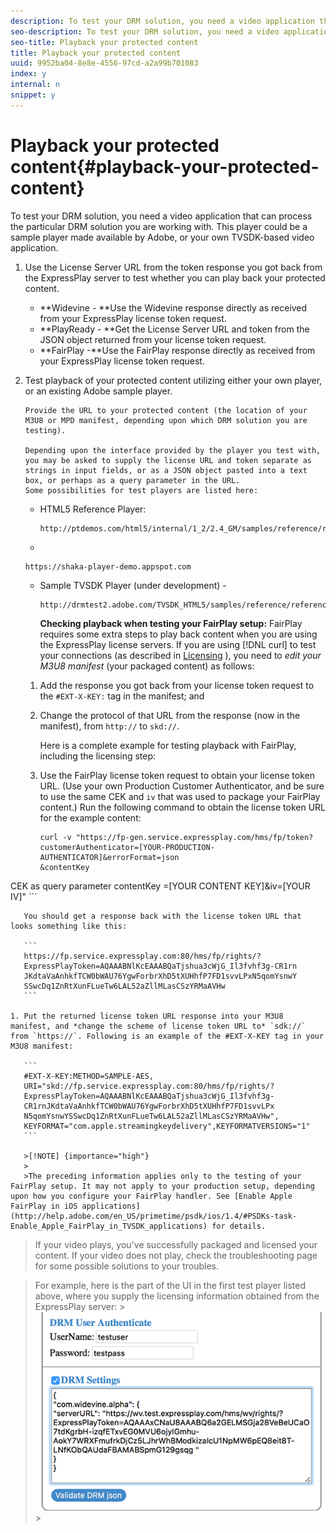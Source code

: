 ```yaml
---
description: To test your DRM solution, you need a video application that can process the particular DRM solution you are working with. This player could be a sample player made available by Adobe, or your own TVSDK-based video application.
seo-description: To test your DRM solution, you need a video application that can process the particular DRM solution you are working with. This player could be a sample player made available by Adobe, or your own TVSDK-based video application.
seo-title: Playback your protected content
title: Playback your protected content
uuid: 9952ba04-8e8e-4556-97cd-a2a99b701083
index: y
internal: n
snippet: y
---
```


# Playback your protected content{#playback-your-protected-content}

To test your DRM solution, you need a video application that can process the particular DRM solution you are working with. This player could be a sample player made available by Adobe, or your own TVSDK-based video application.

1. Use the License Server URL from the token response you got back from the ExpressPlay server to test whether you can play back your protected content.

    * **Widevine - **Use the Widevine response directly as received from your ExpressPlay license token request. 
    * **PlayReady - **Get the License Server URL and token from the JSON object returned from your license token request. 
    * **FairPlay -**Use the FairPlay response directly as received from your ExpressPlay license token request.

1. Test playback of your protected content utilizing either your own player, or an existing Adobe sample player.

       Provide the URL to your protected content (the location of your M3U8 or MPD manifest, depending upon which DRM solution you are testing).

       Depending upon the interface provided by the player you test with, you may be asked to supply the license URL and token separate as strings in input fields, or as a JSON object pasted into a text box, or perhaps as a query parameter in the URL. 
       Some possibilities for test players are listed here:

    * HTML5 Reference Player:     
    
      ```    
      http://ptdemos.com/html5/internal/1_2/2.4_GM/samples/reference/reference_player.html
      ```    
    
    * 
    
      ```    
      https://shaka-player-demo.appspot.com
      ```    
    
    * Sample TVSDK Player (under development) -     
    
      ```    
      http://drmtest2.adobe.com/TVSDK_HTML5/samples/reference/reference_player.html
      ```

       **Checking playback when testing your FairPlay setup:** FairPlay requires some extra steps to play back content when you are using the ExpressPlay license servers. If you are using [!DNL curl] to test your connections (as described in [Licensing](../../multi-drm-workflows/quick-start/handle-the-licensing.md) ), you need to *edit your M3U8 manifest* (your packaged content) as follows:

    1. Add the response you got back from your license token request to the `#EXT-X-KEY:` tag in the manifest; and 
    1. Change the protocol of that URL from the response (now in the manifest), from `http://` to `skd://`.

       Here is a complete example for testing playback with FairPlay, including the licensing step:

    1. Use the FairPlay license token request to obtain your license token URL. (Use your own Production Customer Authenticator, and be sure to use the same CEK and `iv` that was used to package your FairPlay content.) Run the following command to obtain the license token URL for the example content:     
    
       ```    
       curl -v "https://fp-gen.service.expressplay.com/hms/fp/token? 
       customerAuthenticator=[YOUR-PRODUCTION-AUTHENTICATOR]&errorFormat=json 
       &contentKey 
<indexterm>
  CEK 
 <indexterm>
   as query parameter contentKey 
 </indexterm> 
</indexterm>=[YOUR CONTENT KEY]&iv=[YOUR IV]"
       ```    
    
       You should get a response back with the license token URL that looks something like this:     
    
       ```    
       https://fp.service.expressplay.com:80/hms/fp/rights/? 
       ExpressPlayToken=AQAAABNlKcEAAABQaTjshua3cWjG_Il3fvhf3g-CR1rn 
       JKdtaVaAnhkfTCW0bWAU76YgwForbrXhD5tXUHhfP7FD1svvLPxN5qomYsnwY 
       SSwcDq1ZnRtXunFLueTw6LAL52aZllMLasCSzYRMaAVHw 
       ```

    1. Put the returned license token URL response into your M3U8 manifest, and *change the scheme of license token URL to* `sdk://` from `https://`. Following is an example of the #EXT-X-KEY tag in your M3U8 manifest:     
    
       ```    
       #EXT-X-KEY:METHOD=SAMPLE-AES, 
       URI="skd://fp.service.expressplay.com:80/hms/fp/rights/? 
       ExpressPlayToken=AQAAABNlKcEAAABQaTjshua3cWjG_Il3fvhf3g- 
       CR1rnJKdtaVaAnhkfTCW0bWAU76YgwForbrXhD5tXUHhfP7FD1svvLPx 
       N5qomYsnwYSSwcDq1ZnRtXunFLueTw6LAL52aZllMLasCSzYRMaAVHw", 
       KEYFORMAT="com.apple.streamingkeydelivery",KEYFORMATVERSIONS="1"
       ```

       >[!NOTE] {importance="high"}
       >
       >The preceding information applies only to the testing of your FairPlay setup. It may not apply to your production setup, depending upon how you configure your FairPlay handler. See [Enable Apple FairPlay in iOS applications](http://help.adobe.com/en_US/primetime/psdk/ios/1.4/#PSDKs-task-Enable_Apple_FairPlay_in_TVSDK_applications) for details.

>If your video plays, you've successfully packaged and licensed your content. If your video does not play, check the troubleshooting page for some possible solutions to your troubles. 

>
><a id="example_603D92A1F3924467B5D66EC862B8F59C"></a>

>For example, here is the part of the UI in the first test player listed above, where you supply the licensing information obtained from the ExpressPlay server: >
><a id="fig_zjy_q2c_rw"></a>
>![](assets/sample-player-drm-settings-web.png)>
